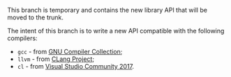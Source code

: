 This branch is temporary and contains the new library API that will be moved to the trunk.

The intent of this branch is to write a new API compatible with the following compilers:

* `gcc` - from [GNU Compiler Collection](https://gcc.gnu.org);
* `llvm` - from [CLang Project](https://clang.llvm.org);
* `cl` - from [Visual Studio Community 2017](https://www.visualstudio.com/vs).